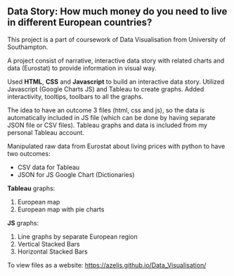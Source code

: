 ## Data Story: How much money do you need to live in different European countries?

This project is a part of coursework of Data Visualisation from University of Southampton.

A project consist of narrative, interactive data story with related charts and data (Eurostat) to provide information in visual way.

Used **HTML**, **CSS** and **Javascript** to build an interactive data story. Utilized Javascript (Google Charts JS) and Tableau to create graphs. Added interactivity, tooltips, toolbars to all the graphs.

The idea to have an outcome 3 files (html, css and js), so the data is automatically included in JS file (which can be done by having separate JSON file or CSV files). Tableau graphs and data is included from my personal Tableau account.

Manipulated raw data from Eurostat about living prices with python to have two outcomes:
- CSV data for Tableau
- JSON for JS Google Chart (Dictionaries)

**Tableau** graphs: 
1. European map
2. European map with pie charts

**JS** graphs: 
1. Line graphs by separate European region
2. Vertical Stacked Bars
3. Horizontal Stacked Bars

To view files as a website: https://azelis.github.io/Data_Visualisation/
